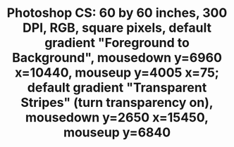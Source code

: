 ---
ee_id_thing: '2218'
site: '1'
type: '2'
inv_num: 2012-092
add_credit:
url: 2012-092-photoshop-cs
title: 'Photoshop CS: 60 by 60 inches, 300 DPI, RGB, square pixels, default gradient
  "Foreground to Background", mousedown y=6960 x=10440, mouseup y=4005 x=75; default
  gradient "Transparent Stripes" (turn transparency on), mousedown y=2650 x=15450,
  mouseup y=6840'
year: '2012'
display_year: '2012'
medium: Chromogenic print
dims: 60 x 60
pitch: A ​"Double Click" photoshop. Part of my new series. LOL. :)
ps: "​Decided to up the amount of clicks it takes to make my Photoshop paintings /
  photos / whatever they r. :)"
live_url:
youtube:
related_code:
imgs: photoshop-cs-2012-092-full-database-Team.jpg
subheading:
download:
commission:
related:
layout: things-i-made
---